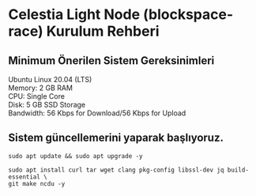 # Celestia Light Node (blockspace-race) Kurulum Rehberi

## Minimum Önerilen Sistem Gereksinimleri

Ubuntu Linux 20.04 (LTS) <br/>
Memory: 2 GB RAM <br/>
CPU: Single Core <br/>
Disk: 5 GB SSD Storage <br/>
Bandwidth: 56 Kbps for Download/56 Kbps for Upload <br/>


## Sistem güncellemerini yaparak başlıyoruz.

```
sudo apt update && sudo apt upgrade -y

sudo apt install curl tar wget clang pkg-config libssl-dev jq build-essential \
git make ncdu -y
```

